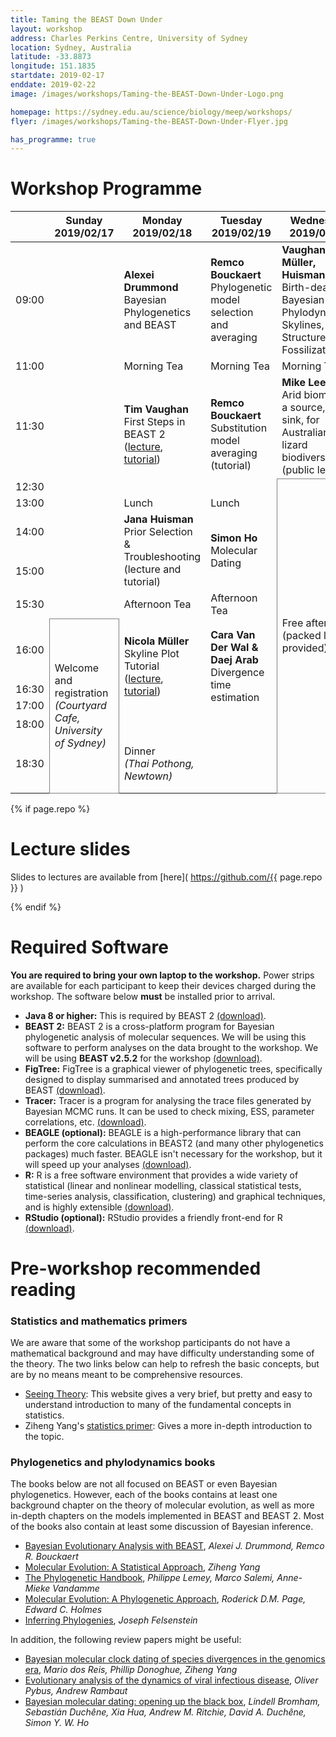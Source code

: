 ```yaml
---
title: Taming the BEAST Down Under
layout: workshop
address: Charles Perkins Centre, University of Sydney
location: Sydney, Australia
latitude: -33.8873
longitude: 151.1835
startdate: 2019-02-17
enddate: 2019-02-22
image: /images/workshops/Taming-the-BEAST-Down-Under-Logo.png

homepage: https://sydney.edu.au/science/biology/meep/workshops/
flyer: /images/workshops/Taming-the-BEAST-Down-Under-Flyer.jpg

has_programme: true
---
```


# Workshop Programme

<table>
<thead>

<tr>
<th></th>
<th> Sunday <br> 2019/02/17 </th>
<th> Monday <br> 2019/02/18</th>
<th> Tuesday <br> 2019/02/19 </th>
<th> Wednesday <br> 2019/02/20 </th>
<th> Thursday <br> 2019/02/21 </th>
<th> Friday <br> 2019/02/22 </th>
</tr>

</thead>

<tbody>

<tr>
<td> 09:00</td>
<td></td>
<td> <b>Alexei Drummond</b> <br> Bayesian Phylogenetics and BEAST </td>
<td> <b>Remco Bouckaert</b> <br> Phylogenetic model selection and averaging </td>
<td> <b>Vaughan, M&uuml;ller, Huisman</b> <br> Birth-death Bayesian Phylodynamics: Skylines, Structure and Fossilization </td>
<td> <b>Mike Lee</b> <br> Bayesian phylogenetics for phenotypic and palaeontological datasets </td>
<td> <b>Sebastián Duchêne</b> <br> Tip-dating and phylodynamics </td>
</tr>

<tr>
<td> 11:00 </td>
<td></td>
<td> Morning Tea </td>
<td> Morning Tea </td>
<td> Morning Tea </td>
<td> Morning Tea </td>
<td> Morning Tea </td>
</tr>


<tr>
<td> 11:30 </td>
<td></td>
<td rowspan="2"> <b>Tim Vaughan</b>
    <br> First Steps in BEAST&nbsp;2<br>
    (<a href="https://tgvaughan.github.io/TTB_Lectures/FirstSteps/">lecture</a>, <a href="https://taming-the-beast.org/tutorials/Introduction-to-BEAST2/">tutorial</a>) </td>
<td rowspan="2"> <b>Remco Bouckaert</b> <br> Substitution model averaging <br>
    (tutorial) </td>
<td> <b>Mike Lee</b> <br> Arid biomes as a source, not sink, for Australian lizard biodiversity
<br> (public lecture) </td>
<td rowspan="2"> <b>Jana Huisman</b> <br> Fossilized birth-death model analyses <br> (tutorial) </td>
<td rowspan="2"> <b>Nicola Müller</b> <br> Isolation with Migration using Coupled MCMC <br> (tutorial) </td>
</tr>

<tr>
<td> 12:30 </td>
<td></td>
<td rowspan="10" style="border: solid 1px gray"> Free afternoon<br>(packed lunch provided)</td>
</tr>

<tr>
<td> 13:00 </td>
<td></td>
<td>Lunch</td>
<td>Lunch</td>
<td>Lunch</td>
<td>Lunch</td>
</tr>

<tr>
<td> 14:00 </td>
<td></td>
<td rowspan="2"> <b>Jana Huisman</b> <br> Prior Selection &amp; Troubleshooting <br> (lecture and tutorial)</td>
<td rowspan="2"> <b>Simon Ho </b> <br> Molecular Dating</td>
<td> <b>David Duchêne</b> <br> Species trees and gene trees</td>
<td rowspan="2"> <b>Tim Vaughan</b> <br> Bacterial genomics </td>
</tr>

<tr>
<td> 15:00 </td>
<td></td>
<td rowspan="3"> <b>Jérémie Sciré &amp; Nicola Müller</b> <br>
    Analyzing structured populations under birth-death and coalescent models <br>
    (tutorial)
</td>
</tr>


<tr>
<td> 15:30 </td>
<td></td>
<td> Afternoon Tea </td>
<td> Afternoon Tea </td>
<td> Afternoon Tea </td>
</tr>

<tr>
<td> 16:00 </td>
<td rowspan="5" style="border: solid 1px gray">
Welcome and registration<br> <i>(Courtyard Cafe,<br>University of Sydney)</i></td>
<td rowspan="3"> <b>Nicola Müller</b> <br> Skyline Plot Tutorial <br>
(<a href="https://slides.com/nicolamueller/skyline-plots/">lecture</a>,
<a href="https://taming-the-beast.org/tutorials/Skyline-plots/">tutorial</a>)</td>
<td rowspan="3"> <b>Cara Van Der Wal &amp; Daej Arab </b> <br> Divergence time estimation</td>
<td rowspan="5" style="border: solid 1px gray">
Departure</td>
</tr>

<tr>
<td> 16:30 </td>
<td> </td>
</tr>

<tr>
<td> 17:00 </td>
</tr>

<tr>
<td> 18:00 </td>
<td> </td>
<td> </td>
<td rowspan="2">
Buffet dinner cruise<br>
<i>(Sydney Harbour, Depart from King St Wharf)</i></td>
</tr>

<tr>
<td> 18:30 </td>
<td> Dinner<br> <i>(Thai Pothong, Newtown)</i></td>
<td> </td>
</tr>

</tbody>
</table>

{% if page.repo %}

# Lecture slides

Slides to lectures are available from [here]( https://github.com/{{ page.repo }} )

{% endif %}


# Required Software

**You are required to bring your own laptop to the workshop.** Power strips are available for each participant to keep their devices charged during the workshop. The software below **must** be installed prior to arrival. 

- **Java 8 or higher:** This is required by BEAST 2 [(download)](http://java.com/download).
- **BEAST 2:** BEAST 2 is a cross-platform program for Bayesian phylogenetic analysis of molecular sequences. We will be using this software to perform analyses on the data brought to the workshop. We will be using **BEAST v2.5.2** for the workshop [(download)](http://beast2.org/).
- **FigTree:** FigTree is a graphical viewer of phylogenetic trees, specifically designed to display summarised and annotated trees produced by BEAST [(download)](http://beast.community/figtree).
- **Tracer:** Tracer is a program for analysing the trace files generated by Bayesian MCMC runs. It can be used to check mixing, ESS, parameter correlations, etc. [(download)](http://beast.community/tracer).
- **BEAGLE (optional):** BEAGLE is a high-performance library that can perform the core calculations in BEAST2 (and many other phylogenetics packages) much faster. BEAGLE isn't necessary for the workshop, but it will speed up your analyses [(download)](https://github.com/beagle-dev/beagle-lib).
- **R:** R is a free software environment that provides a wide variety of statistical (linear and nonlinear modelling, classical statistical tests, time-series analysis, classification, clustering) and graphical techniques, and is highly extensible [(download)](https://www.r-project.org/).
- **RStudio (optional):** RStudio provides a friendly front-end for R [(download)](https://www.rstudio.com/).


# Pre-workshop recommended reading


### Statistics and mathematics primers

We are aware that some of the workshop participants do not have a mathematical background and may have difficulty understanding some of the theory. The two links below can help to refresh the basic concepts, but are by no means meant to be comprehensive resources.

- [Seeing Theory](http://students.brown.edu/seeing-theory/index.html): This website gives a very brief, but pretty and easy to understand introduction to many of the fundamental concepts in statistics. 
- Ziheng Yang's [statistics primer](http://abacus.gene.ucl.ac.uk/PPS/PrimerProbabilityStatistics.pdf): Gives a more in-depth introduction to the topic.

### Phylogenetics and phylodynamics books

The books below are not all focused on BEAST or even Bayesian phylogenetics. However, each of the books contains at least one background chapter on the theory of molecular evolution, as well as more in-depth chapters on the models implemented in BEAST and BEAST 2. Most of the books also contain at least some discussion of Bayesian inference.

- [Bayesian Evolutionary Analysis with BEAST](https://www.beast2.org/book/), _Alexei J. Drummond, Remco R. Bouckaert_
- [Molecular Evolution: A Statistical Approach](http://abacus.gene.ucl.ac.uk/MESA/), _Ziheng Yang_
- [The Phylogenetic Handbook](http://www.cambridge.org/catalogue/catalogue.asp?isbn=9780521877107), _Philippe Lemey, Marco Salemi, Anne-Mieke Vandamme_
- [Molecular Evolution: A Phylogenetic Approach](http://eu.wiley.com/WileyCDA/WileyTitle/productCd-0865428891.html), _Roderick D.M. Page, Edward C. Holmes_
- [Inferring Phylogenies](https://www.amazon.co.uk/Inferring-Phylogenies-Joseph-Felsenstein/dp/0878931775), _Joseph Felsenstein_

In addition, the following review papers might be useful:

- [Bayesian molecular clock dating of species divergences in the genomics era](https://www.nature.com/articles/nrg.2015.8), _Mario dos Reis, Phillip Donoghue, Ziheng Yang_
- [Evolutionary analysis of the dynamics of viral infectious disease](https://www.nature.com/articles/nrg2583), _Oliver Pybus, Andrew Rambaut_
- [Bayesian molecular dating: opening up the black box](https://onlinelibrary.wiley.com/doi/abs/10.1111/brv.12390), _Lindell Bromham, Sebastián Duchêne, Xia Hua, Andrew M. Ritchie, David A. Duchêne, Simon Y. W. Ho_
